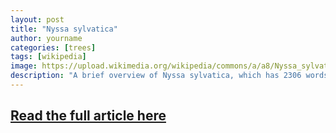 ```yaml
---
layout: post
title: "Nyssa sylvatica"
author: yourname
categories: [trees]
tags: [wikipedia]
image: https://upload.wikimedia.org/wikipedia/commons/a/a8/Nyssa_sylvatica_v_sylvatica.jpg
description: "A brief overview of Nyssa sylvatica, which has 2306 words."
---
```


## [Read the full article here](https://en.wikipedia.org/wiki/Nyssa_sylvatica)